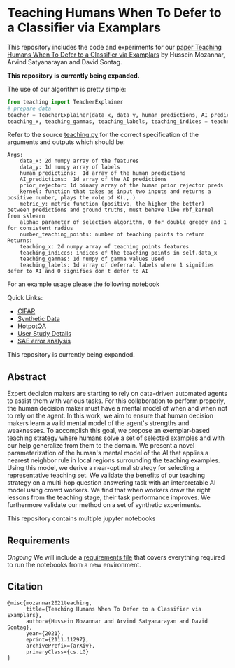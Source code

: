 # Teaching Humans When To Defer to a Classifier via Examplars

This repository includes the code  and experiments  for our [paper Teaching Humans When To Defer to a Classifier via Examplars](https://arxiv.org/abs/2111.11297) by Hussein Mozannar, Arvind Satyanarayan and David Sontag.


**This repository is currently being expanded.**


The use of our algorithm is pretty simple:

```python
from teaching import TeacherExplainer
# prepare data
teacher = TeacherExplainer(data_x, data_y, human_predictions, AI_predictions, prior_rejector, kernel, metric_y, alpha, number_teaching_points)
teaching_x, teaching_gammas, teaching_labels, teaching_indices = teacher.get_teaching_examples()
```

Refer to the source [teaching.py](teaching.py) for the correct specification of the arguments and outputs which should be:

```
Args:
    data_x: 2d numpy array of the features
    data_y: 1d numpy array of labels
    human_predictions:  1d array of the human predictions 
    AI_predictions:  1d array of the AI predictions 
    prior_rejector: 1d binary array of the human prior rejector preds 
    kernel: function that takes as input two inputs and returns a positive number, plays the role of K(.,.)
    metric_y: metric function (positive, the higher the better) between predictions and ground truths, must behave like rbf_kernel from sklearn
    alpha: parameter of selection algorithm, 0 for double greedy and 1 for consistent radius
    number_teaching_points: number of teaching points to return
Returns:
    teaching_x: 2d numpy array of teaching points features
    teaching_indices: indices of the teaching points in self.data_x
    teaching_gammas: 1d numpy of gamma values used
    teaching_labels: 1d array of deferral labels where 1 signifies defer to AI and 0 signifies don't defer to AI
```

For an example usage please the following [notebook](test_teaching.ipynb)

Quick Links:
* [CIFAR](cifar/README.md)
* [Synthetic Data](synthetic/README.md)
* [HotpotQA](hotpotqa/README.md)
* [User Study Details](userstudy/README.md)
* [SAE error analysis](SAE_error/README.md)

This repository is currently being expanded.

## Abstract
Expert decision makers are starting to rely on data-driven automated agents to assist them with various tasks. For this collaboration to perform properly, the human decision maker must have a mental model of when and when not to rely on the agent. In this work, we aim to ensure that human decision makers learn a valid mental model of the agent's strengths and weaknesses. To accomplish this goal, we propose an exemplar-based teaching strategy where humans solve a set of selected examples and with our help generalize from them to the domain. We present a novel parameterization of the human's mental model of the AI that applies a nearest neighbor rule in local regions surrounding the teaching examples. Using this model, we derive a near-optimal strategy for selecting a representative teaching set. We validate the benefits of our teaching strategy on a multi-hop question answering task with an interpretable AI model using crowd workers. We find that when workers draw the right lessons from the teaching stage, their task performance improves. We furthermore validate our method on a set of synthetic experiments. 

This repository contains multiple jupyter notebooks


## Requirements

*Ongoing* We will  include a [requirements file](requirements.txt) that covers everything required to run the notebooks from a new environment.


## Citation



```
@misc{mozannar2021teaching,
      title={Teaching Humans When To Defer to a Classifier via Examplars}, 
      author={Hussein Mozannar and Arvind Satyanarayan and David Sontag},
      year={2021},
      eprint={2111.11297},
      archivePrefix={arXiv},
      primaryClass={cs.LG}
}
```
